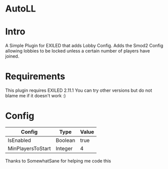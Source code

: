 # AutoLL

<h1>Intro</h1>
A Simple Plugin for EXILED that adds Lobby Config.
Adds the Smod2 Config allowing lobbies to be locked unless a certain number of players have joined.

<h1>Requirements</h1>
This plugin requires EXILED 2.11.1 
You can try other versions but do not blame me if it doesn't work :)
<h1>Config</h1>

| Config  | Type | Value |
| ------------- | ------------- | ------------- |
| IsEnabled  | Boolean  | true  |
| MinPlayersToStart  | Integer  | 4  |

Thanks to SomewhatSane for helping me code this